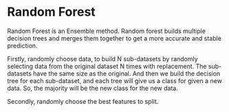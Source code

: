 # Random Forest

Random Forest is an Ensemble method. Random forest builds multiple decision trees and merges them together to get a more accurate and stable prediction.

Firstly, randomly choose data, to build N sub-datasets by randomly selecting data from the original dataset N times with replacement. The sub-datasets have the same size as the original.  And then we build the decision tree for each sub-dataset, and each tree will give us a class for given a new data. So, the majority will be the new class for the new data.  

Secondly, randomly choose the best features to split.
